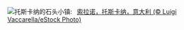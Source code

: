 ![](https://www.bing.com/th?id=OHR.SoranoItaly_ZH-CN5842160079_UHD.jpg&w=1000)托斯卡纳的石头小镇:&nbsp;&ensp;[索拉诺，托斯卡纳，意大利 (© Luigi Vaccarella/eStock Photo)](https://www.bing.com/th?id=OHR.SoranoItaly_ZH-CN5842160079_UHD.jpg)
<br><br/>
